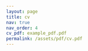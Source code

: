 ```yaml
---
layout: page
title: cv
nav: true
nav_order: 4
cv_pdf: example_pdf.pdf
permalink: /assets/pdf/cv.pdf
---
```

